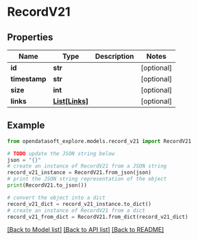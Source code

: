 # RecordV21


## Properties

Name | Type | Description | Notes
------------ | ------------- | ------------- | -------------
**id** | **str** |  | [optional] 
**timestamp** | **str** |  | [optional] 
**size** | **int** |  | [optional] 
**links** | [**List[Links]**](Links.md) |  | [optional] 

## Example

```python
from opendatasoft_explore.models.record_v21 import RecordV21

# TODO update the JSON string below
json = "{}"
# create an instance of RecordV21 from a JSON string
record_v21_instance = RecordV21.from_json(json)
# print the JSON string representation of the object
print(RecordV21.to_json())

# convert the object into a dict
record_v21_dict = record_v21_instance.to_dict()
# create an instance of RecordV21 from a dict
record_v21_from_dict = RecordV21.from_dict(record_v21_dict)
```
[[Back to Model list]](../README.md#documentation-for-models) [[Back to API list]](../README.md#documentation-for-api-endpoints) [[Back to README]](../README.md)


